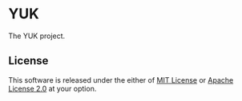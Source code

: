 # YUK

The YUK project.

## License

This software is released under the either of [MIT License](LICENSE-MIT) or [Apache License 2.0](LICENSE-APACHE) at your option.
